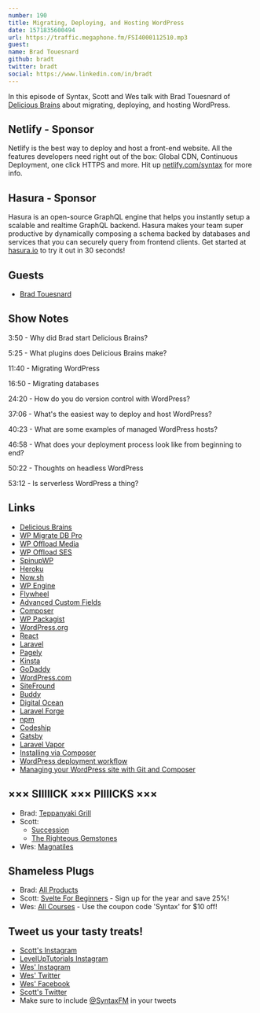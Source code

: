```yaml
---
number: 190
title: Migrating, Deploying, and Hosting WordPress
date: 1571835600494
url: https://traffic.megaphone.fm/FSI4000112510.mp3
guest: 
name: Brad Touesnard
github: bradt
twitter: bradt
social: https://www.linkedin.com/in/bradt
---
```


In this episode of Syntax, Scott and Wes talk with Brad Touesnard of [Delicious Brains](https://deliciousbrains.com/) about migrating, deploying, and hosting WordPress.  

## Netlify - Sponsor
Netlify is the best way to deploy and host a front-end website. All the features developers need right out of the box: Global CDN, Continuous Deployment, one click HTTPS and more. Hit up [netlify.com/syntax](https://netlify.com/syntax) for more info.

## Hasura - Sponsor
Hasura is an open-source GraphQL engine that helps you instantly setup a scalable and realtime GraphQL backend. Hasura makes your team super productive by dynamically composing a schema backed by databases and services that you can securely query from frontend clients. Get started at [hasura.io](https://hasura.io/) to try it out in 30 seconds!

## Guests

* [Brad Touesnard](https://twitter.com/bradt)

## Show Notes

3:50 - Why did Brad start Delicious Brains?

5:25 - What plugins does Delicious Brains make?

11:40 - Migrating WordPress

16:50 - Migrating databases

24:20 - How do you do version control with WordPress?

37:06 - What's the easiest way to deploy and host WordPress?

40:23 - What are some examples of managed WordPress hosts?

46:58 - What does your deployment process look like from beginning to end?

50:22 - Thoughts on headless WordPress

53:12 - Is serverless WordPress a thing? 

## Links
* [Delicious Brains](https://deliciousbrains.com/)
* [WP Migrate DB Pro](https://deliciousbrains.com/wp-migrate-db-pro/)
* [WP Offload Media](https://deliciousbrains.com/wp-offload-media/)
* [WP Offload SES](https://deliciousbrains.com/wp-offload-ses/)
* [SpinupWP](https://spinupwp.com/)
* [Heroku](https://www.heroku.com/)
* [Now.sh](https://zeit.co/home)
* [WP Engine](https://wpengine.com/)
* [Flywheel](https://getflywheel.com/)
* [Advanced Custom Fields](https://www.advancedcustomfields.com/)
* [Composer](https://getcomposer.org/)
* [WP Packagist](https://wpackagist.org/)
* [WordPress.org](https://wordpress.org/)
* [React](https://reactjs.org)
* [Laravel](https://laravel.com/)
* [Pagely](https://pagely.com/)
* [Kinsta](https://kinsta.com/)
* [GoDaddy](https://www.godaddy.com/)
* [WordPress.com](https://wordpress.com/)
* [SiteFround](https://www.siteground.com/)
* [Buddy](https://buddy.works/)
* [Digital Ocean](https://www.digitalocean.com/)
* [Laravel Forge](https://forge.laravel.com/)
* [npm](https://www.npmjs.com)
* [Codeship](https://codeship.com)
* [Gatsby](https://www.gatsbyjs.org)
* [Laravel Vapor](https://vapor.laravel.com/)
* [Installing via Composer](https://deliciousbrains.com/wp-migrate-db-pro/doc/installing-via-composer/) 
* [WordPress deployment workflow](https://spinupwp.com/wordpress-deployment-workflow-preparing/)
* [Managing your WordPress site with Git and Composer](https://deliciousbrains.com/storing-wordpress-in-git/)

## ××× SIIIIICK ××× PIIIICKS ×××
* Brad: [Teppanyaki Grill](https://amzn.to/2ATU6sY)
* Scott:
  * [Succession](https://www.hbo.com/succession)
  * [The Righteous Gemstones](https://www.hbo.com/the-righteous-gemstones)
* Wes: [Magnatiles](https://amzn.to/3336kMa)

## Shameless Plugs
* Brad: [All Products](https://deliciousbrains.com/)
* Scott: [Svelte For Beginners](https://www.leveluptutorials.com/tutorials/svelte-for-beginners) - Sign up for the year and save 25%!
* Wes: [All Courses](https://wesbos.com/courses/) - Use the coupon code 'Syntax' for $10 off!

## Tweet us your tasty treats!
* [Scott's Instagram](https://www.instagram.com/stolinski/)
* [LevelUpTutorials Instagram](https://www.instagram.com/LevelUpTutorials/)
* [Wes' Instagram](https://www.instagram.com/wesbos/)
* [Wes' Twitter](https://twitter.com/wesbos)
* [Wes' Facebook](https://www.facebook.com/wesbos.developer)
* [Scott's Twitter](https://twitter.com/stolinski)
* Make sure to include [@SyntaxFM](https://twitter.com/SyntaxFM) in your tweets
